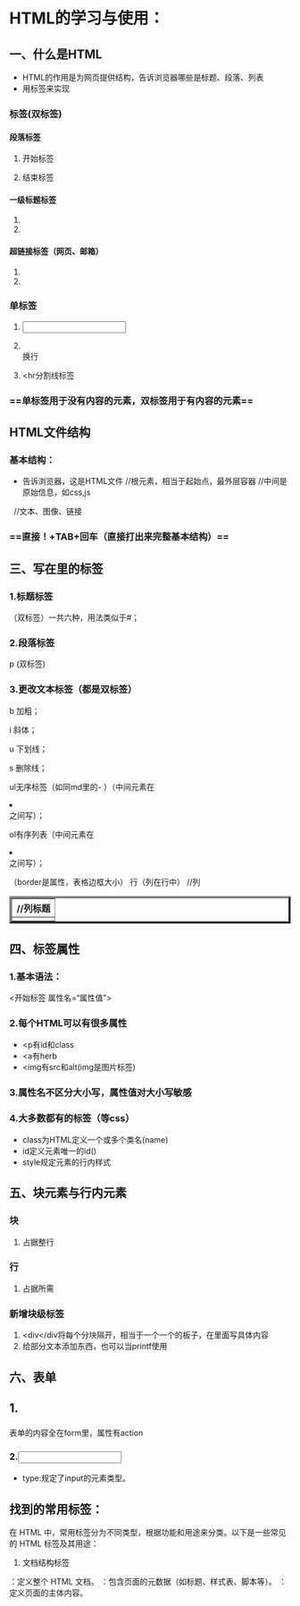 # HTML的学习与使用：

## 一、什么是HTML

- HTML的作用是为网页提供结构，告诉浏览器哪些是标题、段落、列表
- 用标签来实现

### 标签(双标签)

####  段落标签

1. 开始标签<p>
2. 结束标签</p>

#### 一级标题标签

1. </h1>
2. </h1>

#### 超链接标签（网页、邮箱）

1. <a>
2. </a>

### 单标签

1. <input>

2. <br>换行

3. <hr分割线标签
### ==单标签用于没有内容的元素，双标签用于有内容的元素==

## HTML文件结构

### 基本结构：

* <!DOCTYPE html>告诉浏览器，这是HTML文件
	<html>//根元素，相当于起始点，最外层容器

    <head>
        //中间是原始信息，如css,js
    </head>


​    <body>
​        //文本、图像、链接
​    </body>

### ==直接！+TAB+回车（直接打出来完整基本结构）==

## 三、写在<body>里的标签

### 1.标题标签

<h1-6>（双标签）一共六种，用法类似于#；

### 2.段落标签

p     (双标签)

### 3.更改文本标签（都是双标签）

b 加粗；

i 斜体；

u 下划线；

s 删除线；

ul无序标签（如同md里的- ）（中间元素在<li></li>之间写）；

ol有序列表（中间元素在<li></li>之间写）；

<table border=4>（border是属性，表格边框大小）
    <tr>
        <th>//列标题</th>
    </tr>   
    <tr>行（列在行中）
        <td></td>//列
    </tr>
</table>



## 四、标签属性

### 1.基本语法：

<开始标签 属性名=“属性值”>

### 2.每个HTML可以有很多属性

- <p有id和class
- <a有herb
- <img有src和alt(img是图片标签)

### 3.属性名不区分大小写，属性值对大小写敏感

### 4.大多数都有的标签（等css）

- class为HTML定义一个或多个类名(name)
- id定义元素唯一的id()
- style规定元素的行内样式

## 五、块元素与行内元素

### 块

1. 占据整行

### 行

1. 占据所需

### 新增块级标签

1. <div</div将每个分块隔开，相当于一个一个的板子，在里面写具体内容
2. <span></span>给部分文本添加东西，也可以当printf使用

## 六、表单

## 1.<form>

表单的内容全在form里，属性有action

### 2.<input>

- type:规定了input的元素类型。



## 找到的常用标签：

在 HTML 中，常用标签分为不同类型，根据功能和用途来分类。以下是一些常见的 HTML 标签及其用途：

1. 文档结构标签
<html>：定义整个 HTML 文档。
<head>：包含页面的元数据（如标题、样式表、脚本等）。
<body>：定义页面的主体内容。
<title>：定义网页的标题，显示在浏览器的标签栏中。
<meta>：定义文档的元数据，如字符集、作者、描述等。
2. 文本格式化标签
<h1> 到 <h6>：定义标题，<h1> 为最大标题，<h6> 为最小标题。
<p>：定义段落。
<b>：使文本加粗（已过时，推荐使用 <strong>）。
<i>：使文本倾斜（已过时，推荐使用 <em>）。
<strong>：定义重要文本，通常加粗。
<em>：定义强调文本，通常以斜体显示。
<br>：换行标签。
<hr>：创建水平分隔线。
3. 链接与导航标签
<a>：定义超链接。
href 属性用于指定链接目标。
示例：<a href="https://www.example.com">点击这里</a>
<nav>：定义导航链接。
4. 列表标签
<ul>：无序列表（默认使用圆点标记）。
<ol>：有序列表（默认使用数字标记）。
<li>：定义列表项。
5. 表格标签
<table>：定义表格。
<tr>：定义表格行。
<th>：定义表格头单元格，通常为加粗居中的文本。
<td>：定义表格数据单元格。
<caption>：为表格定义标题。
<thead>：定义表格头部。
<tbody>：定义表格主体。
<tfoot>：定义表格尾部。
6. 表单标签
<form>：定义表单，用于收集用户输入。
<input>：定义输入字段，可以是文本框、单选框、复选框等。
常见 type 属性：text, password, radio, checkbox, submit, button 等。
<textarea>：定义多行文本框。
<select>：定义下拉列表。
<option>：定义下拉列表中的选项。
<label>：为表单控件定义标签。
<button>：定义按钮。
7. 多媒体标签
<img>：定义图像。
src 属性指定图像文件的路径。
alt 属性提供图像的替代文本。
<audio>：定义音频内容。
controls 属性显示音频控件（播放、暂停、音量等）。
<video>：定义视频内容。
controls 属性显示视频控件（播放、暂停、音量等）。
<source>：为 <audio> 和 <video> 标签定义多媒体文件的不同格式。
8. 语义化标签
<header>：定义页面的头部区域，通常包含网站导航和标题。
<footer>：定义页面的底部区域，通常包含版权信息、联系信息等。
<article>：定义独立的内容单元（如博客文章、新闻报道等）。
<section>：定义页面的一个区域或章节。
<aside>：定义与页面内容间接相关的区域，通常用于侧边栏。
<main>：定义页面的主体内容区域。
9. 容器与布局标签
<div>：定义一个块级容器，用于布局和结构。
<span>：定义一个内联容器，通常用于样式化部分文本。
<header>、<footer>、<section>、<article>：用于网页的结构化布局，提供更好的语义标记。
10. 内嵌样式与脚本标签
<style>：定义内部 CSS 样式。
<script>：定义内部 JavaScript 脚本。
<link>：在页面头部链接外部 CSS 文件。
<iframe>：定义一个嵌入的网页，通常用于嵌入其他页面或媒体。
11. 其他常用标签
<meta>：定义页面的元信息，如字符集、视口设置、页面描述等。
<link>：定义与文档相关的外部资源，通常用于链接样式表。
<base>：指定页面中的所有相对链接的基础 URL。
<mark>：用于突出显示文本，通常是背景色高亮。
<code>：定义一段代码文本。
<pre>：定义预格式化文本，通常保留空格和换行符。